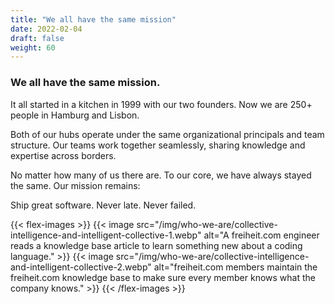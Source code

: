 ```yaml
---
title: "We all have the same mission"
date: 2022-02-04
draft: false
weight: 60
---
```


### We all have the same mission.

It all started in a kitchen in 1999 with our two founders. Now we are 250+ people in Hamburg and Lisbon.

Both of our hubs operate under the same organizational principals and team structure. Our teams work together seamlessly, sharing knowledge and expertise across borders.

No matter how many of us there are. To our core, we have always stayed the same. Our mission remains:

Ship great software. Never late. Never failed.

{{< flex-images >}}
  {{< image src="/img/who-we-are/collective-intelligence-and-intelligent-collective-1.webp" alt="A freiheit.com engineer reads a knowledge base article to learn something new about a coding language." >}}
  {{< image src="/img/who-we-are/collective-intelligence-and-intelligent-collective-2.webp" alt="freiheit.com members maintain the freiheit.com knowledge base to make sure every member knows what the company knows." >}}
{{< /flex-images >}}
